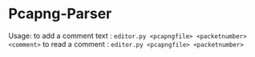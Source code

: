 # Pcapng-Parser

Usage:
to add a comment text  : 
```editor.py <pcapngfile> <packetnumber> <comment>```
to read a comment      : 
```editor.py <pcapngfile> <packetnumber>```
